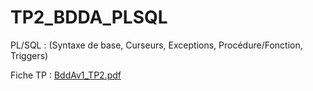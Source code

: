 # TP2_BDDA_PLSQL
PL/SQL : (Syntaxe de base, Curseurs, Exceptions, Procédure/Fonction, Triggers)

Fiche TP : [BddAv1_TP2.pdf](https://github.com/AbderrahmenBelazzouz/TP2_BDDA_PLSQL/files/7290087/BddAv1_TD_TP2.pdf)
